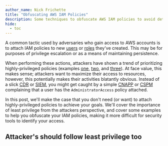 ```yaml
---
author_name: Nick Frichette
title: "Obfuscating AWS IAM Policies"
description: Some techniques to obfuscate AWS IAM policies to avoid detection.
hide:
  - toc
---
```


A common tactic used by adversaries who gain access to AWS accounts is to attach IAM policies to new [users](https://awscli.amazonaws.com/v2/documentation/api/latest/reference/iam/attach-user-policy.html) or [roles](https://awscli.amazonaws.com/v2/documentation/api/latest/reference/iam/attach-role-policy.html) they've created. This may be for purposes of privilege escalation or as a means of maintaining persistence. 

When performing these actions, attackers have shown a trend of prioritizing highly-privileged policies (examples [one](https://securitylabs.datadoghq.com/articles/tales-from-the-cloud-trenches-ecs-crypto-mining/), [two](https://www.invictus-ir.com/news/the-curious-case-of-dangerdev-protonmail-me), and [three](https://expel.com/blog/incident-report-from-cli-to-console-chasing-an-attacker-in-aws/)). At face value, this makes sense; attackers want to maximize their access to resources, however, this potentially makes their activities blatantly obvious. Instead of a slick [CDR](https://sysdig.com/learn-cloud-native/what-is-cloud-detection-and-response-cdr/) or [SIEM](https://www.microsoft.com/en-us/security/business/security-101/what-is-siem), you might get caught by a simple [CNAPP](https://www.gartner.com/reviews/market/cloud-native-application-protection-platforms) or [CSPM](https://www.microsoft.com/en-us/security/business/security-101/what-is-cspm) complaining that a user has the `AdministratorAccess` policy attached.

In this post, we'll make the case that you don't need (or want) to attach highly-privileged policies to achieve your goals. We'll cover the importance of least privilege from the attackers perspective, and cover some examples to help you obfuscate your IAM policies, making it more difficult for security tools to identify your access.

## Attacker's should follow least privilege too

